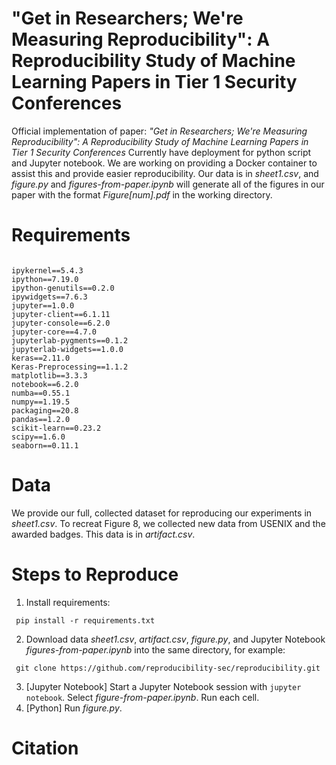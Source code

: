 # "Get in Researchers; We're Measuring Reproducibility": A Reproducibility Study of Machine Learning Papers in Tier 1 Security Conferences
Official implementation of paper: *"Get in Researchers; We're Measuring Reproducibility": A Reproducibility Study of Machine Learning Papers in Tier 1 Security Conferences*
Currently have deployment for python script and Jupyter notebook. We are working on providing a Docker container to assist this and provide easier reproducibility. 
Our data is in *sheet1.csv*, and *figure.py* and *figures-from-paper.ipynb* will generate all of the figures in our paper with the format *Figure[num].pdf* in 
the working directory.
# Requirements
<pre><code>
ipykernel==5.4.3
ipython==7.19.0
ipython-genutils==0.2.0
ipywidgets==7.6.3
jupyter==1.0.0
jupyter-client==6.1.11
jupyter-console==6.2.0
jupyter-core==4.7.0
jupyterlab-pygments==0.1.2
jupyterlab-widgets==1.0.0
keras==2.11.0
Keras-Preprocessing==1.1.2
matplotlib==3.3.3
notebook==6.2.0
numba==0.55.1
numpy==1.19.5
packaging==20.8
pandas==1.2.0
scikit-learn==0.23.2
scipy==1.6.0
seaborn==0.11.1
</code></pre>
# Data
We provide our full, collected dataset for reproducing our experiments in *sheet1.csv*.
To recreat Figure 8, we collected new data from USENIX and the awarded badges. This
data is in *artifact.csv*.
# Steps to Reproduce
1. Install requirements: 
<pre><code> pip install -r requirements.txt </code></pre>
2. Download data *sheet1.csv*, *artifact.csv*, *figure.py*, and Jupyter Notebook *figures-from-paper.ipynb* into the same directory, for example:
<pre><code> git clone https://github.com/reproducibility-sec/reproducibility.git </code></pre>
3. [Jupyter Notebook] Start a Jupyter Notebook session with <code>jupyter notebook</code>. Select *figure-from-paper.ipynb*. Run each cell.
3. [Python] Run *figure.py*.
# Citation

